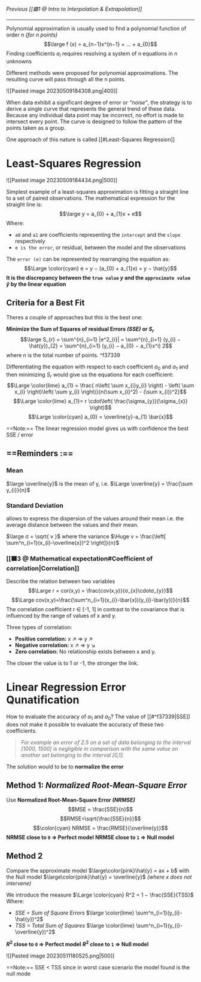 _Previous [[🟩1 @ Intro to Interpolation & Extrapolation]]_


---

Polynomial approximation is usually used to find a polynomial function of order n *(for n points)* 
$$\large f (x) = a_{n−1}x^{n−1} + ... + a_{0}$$
Finding coefficients $a_{i}$ requires resolving a system of n equations in n unknowns

Different methods were proposed for polynomial approximations. The resulting curve will pass through all the n points.

![[Pasted image 20230509184308.png|400]]

When data exhibit a significant degree of error or *“noise”*, the strategy is to derive a single curve that represents the general trend of these data.
Because any individual data point may be incorrect, no effort is made to intersect every point. 
The curve is designed to follow the pattern of the points taken as a group.

One approach of this nature is called [[#Least-Squares Regression]]

# Least-Squares Regression
![[Pasted image 20230509184434.png|500]]

Simplest example of a least-squares approximation is fitting a straight line to a set of paired observations.
The mathematical expression for the straight line is:
$$\large y = a_{0} + a_{1}x + e$$
Where:
- `a0` and `a1` are coefficients representing the `intercept` and the `slope` respectively
- `e is the error`, or residual, between the model and the observations

The `error (e)` can be represented by rearranging the equation as:
$$\Large \color{cyan} e = y − (a_{0} + a_{1}x) = y − \hat{y}$$
**It is the discrepancy between the `true value` $y$ and the `approximate value` $\hat{y}$ by the linear equation**

## Criteria for a Best Fit
Theres a couple of approaches but this is the best one:

**Minimize the Sum of Squares of residual Errors *(SSE)* or $S_{r}$**
$$\large S_{r} = \sum^{n}_{i=1} |e^2_{i}| = \sum^{n}_{i=1} (y_{i} − \hat{y})_{2} = \sum^{n}_{i=1} (y_{i} − a_{0} − a_{1}x^i) 2$$
where n is the total number of points. ^f37339

Differentiating the equation with respect to each coefficient $a_{0}$ and $a_{1}$ and then minimizing $S_{r}$ would give us the equations for each coefficient:
$$\Large \color{lime} a_{1} = \frac{ n\left(  \sum x_{i}y_{i} \right) - \left( \sum x_{i} \right)\left( \sum y_{i} \right)}{n(\sum x_{i}^2) - (\sum x_{i})^2}$$
$$\Large \color{lime} a_{1}= r \cdot\left( \frac{\sigma_{y}}{\sigma_{x}} \right)$$
$$\Large \color{cyan} a_{0} = \overline{y}-a_{1} \bar{x}$$

==Note:== The linear regression model gives us with confidence the best SSE / error
## ==Reminders :== 

### Mean
$\large \overline{y}$ is the mean of y, i.e. $\Large \overline{y} = \frac{\sum y_{i}}{n}$

### Standard Deviation
allows to express the dispersion of the values around their mean i.e. the average distance between the values and their mean.

$\large σ = \sqrt{ v }$ where the variance $\Huge ν = \frac{\left[ \sum^n_{i=1}(x_{i}-\overline{x})^2 \right]}{n}$

### [[🟩3 @ Mathematical expectation#Coefficient of correlation|Correlation]]
Describe the relation between two variables
$$\Large r = cor(x,y) = \frac{cov(x,y)}{σ_{x}\cdotσ_{y}}$$
$$\Large  cov(x,y)=\frac{\sum^n_{i=1}(x_{i}-\bar{x})(y_{i}-\bar{y})}{n}$$
The correlation coefficient r ∈ [-1, 1] in contrast to the covariance that is influenced by the range of values of x and y.

Three types of correlation: 
- **Positive correlation:** x $\nearrow$ ⇒ y $\nearrow$ 
- **Negative correlation:** x $\nearrow$ ⇒ y $\searrow$ 
- **Zero correlation:** No relationship exists between x and y. 

The closer the value is to 1 or -1, the stronger the link.

# Linear Regression Error Qunatification
How to evaluate the accuracy of $a_{1}$ and $a_{0}$?
The value of [[#^f37339|SSE]] does not make it possible to evaluate the accuracy of these two coefficients.
>_For example
>an error of 2.5 on a set of data belonging to the interval [1000, 1500] is negligible in comparison with the same value on another set belonging to the interval [0,1]._

The solution would to be to **normalize the error**

## Method 1: *Normalized Root-Mean-Square Error*
Use **Normalized Root-Mean-Square Error *(NRMSE)*** 
$$MSE = \frac{SSE}{n}$$
$$RMSE=\sqrt{\frac{SSE}{n}}$$
$$\color{cyan} NRMSE = \frac{RMSE}{\overline{y}}$$
**NRMSE close to `0` ⇒ Perfect model**
**NRMSE close to `1` ⇒ Null model**

## Method 2
Compare the approximate model $\large\color{pink}\hat{y} = ax + b$ with the Null model $\large\color{pink}\hat{y} = \overline{y}$ _(where x does not intervene)_

We introduce the measure $\Large \color{cyan} R^2 = 1 − \frac{SSE}{TSS}$
Where:
- *SSE = Sum of Square Errors* $\large \color{lime} \sum^n_{i=1}(y_{i}-\hat{y})^2$
- *TSS = Total Sum of Squares* $\large \color{lime} \sum^n_{i=1}(y_{i}-\overline{y})^2$

**$R^2$ close to `0` ⇒ Perfect model**
**$R^2$ close to `1` ⇒ Null model**

![[Pasted image 20230511180525.png|500]]

==Note:== SSE < TSS since in worst case scenario the model found is the null mode